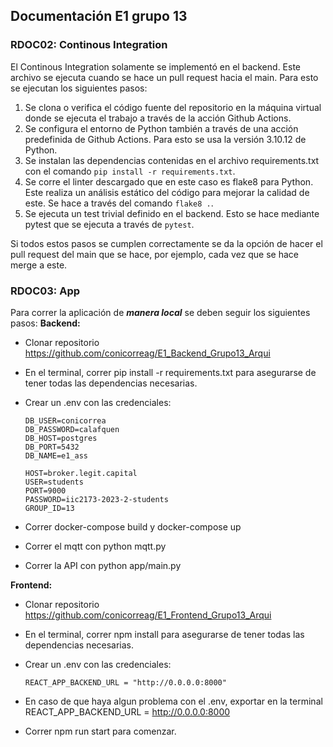 ## Documentación E1 grupo 13

### RDOC02: Continous Integration

El Continous Integration solamente se implementó en el backend. Este archivo se ejecuta cuando se hace un pull request hacia el main. Para esto se ejecutan los siguientes pasos:

 1. Se clona o verifica el código fuente del repositorio en la máquina virtual donde se ejecuta el trabajo a través de la acción Github Actions. 
 2. Se configura el entorno de Python también a través de una acción predefinida de Github Actions. Para esto se usa la versión 3.10.12 de Python.
 3. Se instalan las dependencias contenidas en el archivo requirements.txt con el comando ```pip install -r requirements.txt```.
 4. Se corre el linter descargado que en este caso es flake8 para Python. Este realiza un análisis estático del código para mejorar la calidad de este. Se hace a través del comando ```flake8 .```.
 5. Se ejecuta un test trivial definido en el backend. Esto se hace mediante pytest que se ejecuta a través de ```pytest```.

 Si todos estos pasos se cumplen correctamente se da la opción de hacer el pull request del main que se hace, por ejemplo, cada vez que se hace merge a este.



### RDOC03: App

Para correr la aplicación de ***manera local*** se deben seguir los siguientes pasos:
**Backend:**

-	Clonar repositorio https://github.com/conicorreag/E1_Backend_Grupo13_Arqui
-	En el terminal, correr pip install -r requirements.txt para asegurarse de tener todas las dependencias necesarias.
-	Crear un .env con las credenciales:

        DB_USER=conicorrea
        DB_PASSWORD=calafquen
        DB_HOST=postgres
        DB_PORT=5432
        DB_NAME=e1_ass

        HOST=broker.legit.capital
        USER=students
        PORT=9000
        PASSWORD=iic2173-2023-2-students
        GROUP_ID=13

-   Correr docker-compose build y docker-compose up
-	Correr el mqtt con python mqtt.py
-	Correr la API con python app/main.py



**Frontend:**

-	Clonar repositorio https://github.com/conicorreag/E1_Frontend_Grupo13_Arqui 
-	En el terminal, correr npm install para asegurarse de tener todas las dependencias necesarias.
-	Crear un .env con las credenciales:

        REACT_APP_BACKEND_URL = "http://0.0.0.0:8000"

-   En caso de que haya algun problema con el .env, exportar en la terminal REACT_APP_BACKEND_URL = http://0.0.0.0:8000
-	Correr npm run start para comenzar.